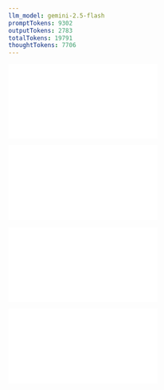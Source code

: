 ```yaml
---
llm_model: gemini-2.5-flash
promptTokens: 9302
outputTokens: 2783
totalTokens: 19791
thoughtTokens: 7706
---
```


![@](steps/_.3eb68380.md)

![@](steps/_.42e92831.md)

![@](steps/_.0c006033.md)

![@](steps/response.3efb0915.md)